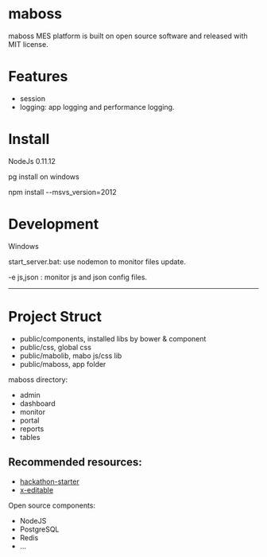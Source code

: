 maboss
======

maboss MES platform is built on open source software and released with MIT license.

Features
===============

- session
- logging: app logging and performance logging.


Install
=======

NodeJs 0.11.12

pg install on windows

npm install --msvs_version=2012

Development
===========

Windows

start_server.bat: use nodemon to monitor files update.

-e js,json : monitor js and json config files.


----

Project Struct
==============

- public/components, installed libs by bower & component
- public/css, global css
- public/mabolib, mabo js/css lib
- public/maboss, app folder

maboss directory:

- admin
- dashboard
- monitor
- portal
- reports
- tables

## Recommended resources:

- [hackathon-starter](https://github.com/sahat/hackathon-starter "hackathon-starter")
- [x-editable](http://vitalets.github.io/x-editable/ "x-editable") 

Open source components: 

- NodeJS
- PostgreSQL
- Redis
- ...